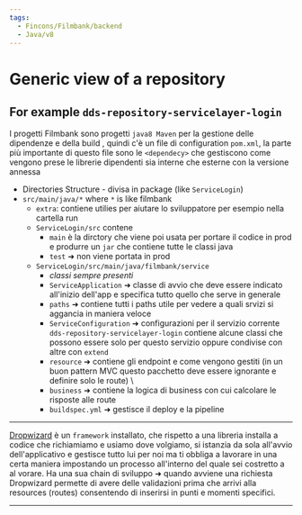 ```yaml
---
tags:
  - Fincons/Filmbank/backend
  - Java/v8
---
```


# Generic view of a repository

## For example `dds-repository-servicelayer-login`

I progetti Filmbank sono progetti `java8 Maven` per la gestione delle dipendenze e della build , quindi c'è un file di configuration `pom.xml`, la parte più importante di questo file sono le `<dependecy>` che gestiscono come vengono prese le librerie dipendenti sia interne che esterne con la versione annessa

- Directories Structure - divisa in package (like `ServiceLogin`)
- `src/main/java/*` where `*` is like filmbank
  - `extra`: contiene utilies per aiutare lo sviluppatore per esempio nella cartella run
  - `ServiceLogin/src` contene
    - `main` è la dirctory che viene poi usata per portare il codice in prod e produrre un `jar` che contiene tutte le classi java
    - `test` ➜ non viene portata in prod
  - `ServiceLogin/src/main/java/filmbank/service`
    - _classi sempre presenti_
    - `ServiceApplication` ➜ classe di avvio che deve essere indicato all'inizio dell'app e specifica tutto quello che serve in generale
    - `paths` ➜ contiene tutti i paths utile per vedere a quali srvizi si aggancia in maniera veloce
    - `ServiceConfiguration` ➜ configurazioni per il servizio corrente `dds-repository-servicelayer-login` contiene alcune classi che possono essere solo per questo servizio oppure condivise con altre con `extend`
    - `resource` ➜ contiene gli endpoint e come vengono gestiti (in un buon pattern MVC questo pacchetto deve essere ignorante e definire solo le route) \
    - `business` ➜ contiene la logica di business con cui calcolare le risposte alle route
    - `buildspec.yml` ➜ gestisce il deploy e la pipeline

---

[Dropwizard](https://www.dropwizard.io/en/stable/) è un `framework` installato, che rispetto a una libreria installa a codice che richiamiamo e usiamo dove volgiamo, si istanzia da sola all'avvio dell'applicativo e gestisce tutto lui per noi ma ti obbliga a lavorare in una certa maniera impostando un processo all'interno del quale sei costretto a al vorare. Ha una sua chain di sviluppo ➜ quando avviene una richiesta Dropwizard permette di avere delle validazioni prima che arrivi alla resources (routes) consentendo di inserirsi in punti e momenti specifici.

---

